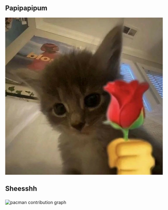 ## Papipapipum

<!--
**rmdhnramlee/rmdhnramlee** is a ✨ _special_ ✨ repository because its `README.md` (this file) appears on your GitHub profile.

Here are some ideas to get you started:

- 🔭 I’m currently working on ...
- 🌱 I’m currently learning ...
- 👯 I’m looking to collaborate on ...
- 🤔 I’m looking for help with ...
- 💬 Ask me about ...
- 📫 How to reach me: ...
- 😄 Pronouns: ...
- ⚡ Fun fact: ...
-->

![gambar](<img/download%20(3).jpeg>)

<h2 align="left">Sheesshh</h2>

###

<picture>
  <source media="(prefers-color-scheme: dark)" srcset="https://raw.githubusercontent.com/rmdhnramlee/rmdhnramlee/output/pacman-contribution-graph-dark.svg">
  <source media="(prefers-color-scheme: light)" srcset="https://raw.githubusercontent.com/rmdhnramlee/rmdhnramlee/output/pacman-contribution-graph.svg">
  <img alt="pacman contribution graph" src="https://raw.githubusercontent.com/rmdhnramlee/rmdhnramlee/output/pacman-contribution-graph.svg">
</picture>

###
